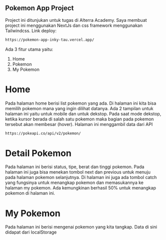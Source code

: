 ## Pokemon App Project
Project ini ditunjukan untuk tugas di Alterra Academy. Saya membuat project ini menggunakan NextJs dan css framework menggunakan Tailwindcss.
Link deploy:
```bash
https://pokemon-app-inky-tau.vercel.app/
```
Ada 3 fitur utama yaitu:
1. Home
2. Pokemon
3. My Pokemon

# Home
Pada halaman home berisi list pokemon yang ada. Di halaman ini kita bisa memilih pokemon mana yang ingin dilihat datanya. Ada 2 tampilan untuk halaman ini yaitu untuk mobile dan untuk dekstop. Pada saat mode dekstop, ketika kursor berada di salah satu pokemon maka bagian pada pokemon tersebut akan membesar (hover).
Halaman ini menggambil data dari API
```bash
https://pokeapi.co/api/v2/pokemon/
```

# Detail Pokemon
Pada halaman ini berisi status, tipe, berat dan tinggi pokemon. Pada halaman ini juga bisa menekan tombol next dan previous untuk menuju pada halaman pokemon selanjutnya. Di halaman ini juga ada tombol catch yang fungsinya untuk menangkap pokemon dan memasukannya ke halaman my pokemon. Ada kemungkinan berhasil 50% untuk menangkap pokemon di halaman ini.

# My Pokemon
Pada halaman ini berisi mengenai pokemon yang kita tangkap. Data di sini didapat dari localStorage
